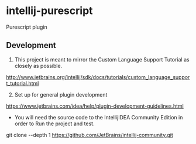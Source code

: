 # intellij-purescript
Purescript plugin

## Development

1. This project is meant to mirror the Custom Language Support Tutorial as closely as possible.

http://www.jetbrains.org/intellij/sdk/docs/tutorials/custom_language_support_tutorial.html

2. Set up for general plugin development

https://www.jetbrains.com/idea/help/plugin-development-guidelines.html

* You will need the source code to the IntellijIDEA Community Edition in order to Run the project and test.

git clone --depth 1 https://github.com/JetBrains/intellij-community.git














